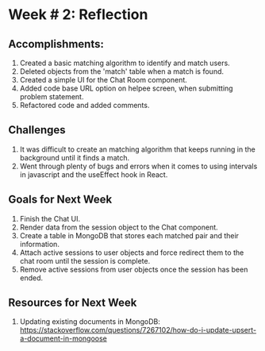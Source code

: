 # Week # 2: Reflection

## Accomplishments:

1. Created a basic matching algorithm to identify and match users.
2. Deleted objects from the 'match' table when a match is found.
3. Created a simple UI for the Chat Room component.
4. Added code base URL option on helpee screen, when submitting problem statement.
5. Refactored code and added comments.

## Challenges

1. It was difficult to create an matching algorithm that keeps running in the background until it finds a match. 
2. Went through plenty of bugs and errors when it comes to using intervals in javascript and the useEffect hook in React.

## Goals for Next Week

1. Finish the Chat UI.
2. Render data from the session object to the Chat component.
3. Create a table in MongoDB that stores each matched pair and their information.
4. Attach active sessions to user objects and force redirect them to the chat room until the session is complete.
5. Remove active sessions from user objects once the session has been ended.

## Resources for Next Week

1. Updating existing documents in MongoDB: https://stackoverflow.com/questions/7267102/how-do-i-update-upsert-a-document-in-mongoose
